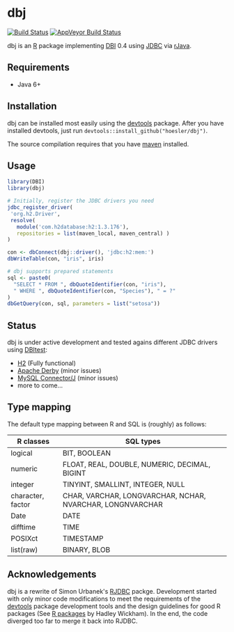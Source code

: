 # dbj

[![Build Status](https://travis-ci.org/hoesler/dbj.svg?branch=master)](https://travis-ci.org/hoesler/dbj)
[![AppVeyor Build Status](https://ci.appveyor.com/api/projects/status/github/hoesler/dbj?branch=master&svg=true)](https://ci.appveyor.com/project/hoesler/dbj)

dbj is an [R](http://cran.r-project.org/) package implementing [DBI](https://github.com/rstats-db/DBI) 0.4 using [JDBC](http://www.oracle.com/technetwork/java/javase/jdbc/index.html) via [rJava](http://www.rforge.net/rJava/).

## Requirements
- Java 6+

## Installation
dbj can be installed most easily using the [devtools](https://github.com/hadley/devtools) package. After you have installed devtools, just run `devtools::install_github("hoesler/dbj")`.

The source compilation requires that you have [maven](https://maven.apache.org/) installed.

## Usage
```R
library(DBI)
library(dbj)

# Initially, register the JDBC drivers you need
jdbc_register_driver(
 'org.h2.Driver',
 resolve(
   module('com.h2database:h2:1.3.176'),
   repositories = list(maven_local, maven_central) )
)

con <- dbConnect(dbj::driver(), 'jdbc:h2:mem:')
dbWriteTable(con, "iris", iris)

# dbj supports prepared statements
sql <- paste0(
  "SELECT * FROM ", dbQuoteIdentifier(con, "iris"),
  " WHERE ", dbQuoteIdentifier(con, "Species"), " = ?"
)
dbGetQuery(con, sql, parameters = list("setosa"))
```

## Status
dbj is under active development and tested agains different JDBC drivers using [DBItest](https://github.com/rstats-db/DBItest):

- [H2](tests/testthat/test-DBItest-H2.R) (Fully functional)
- [Apache Derby](tests/testthat/test-DBItest-Derby.R) (minor issues)
- [MySQL Connector/J](tests/testthat/test-DBItest-MySQL.R) (minor issues)
- more to come...

##	Type mapping
The default type mapping between R and SQL is (roughly) as follows:

R classes         | SQL types
------------------|-----------------
logical           | BIT, BOOLEAN
numeric           | FLOAT, REAL, DOUBLE, NUMERIC, DECIMAL, BIGINT
integer           | TINYINT, SMALLINT, INTEGER, NULL
character, factor | CHAR, VARCHAR, LONGVARCHAR, NCHAR, NVARCHAR, LONGNVARCHAR
Date              | DATE
difftime          | TIME
POSIXct           | TIMESTAMP
list(raw)         | BINARY, BLOB

## Acknowledgements
dbj is a rewrite of Simon Urbanek's [RJDBC](https://github.com/s-u/dbj) packge. Development started with only minor code modifications to meet the requirements of the [devtools](https://github.com/hadley/devtools) package development tools and the design guidelines for good R packages (See [R packages](http://r-pkgs.had.co.nz/) by Hadley Wickham). In the end, the code diverged too far to merge it back into RJDBC.
